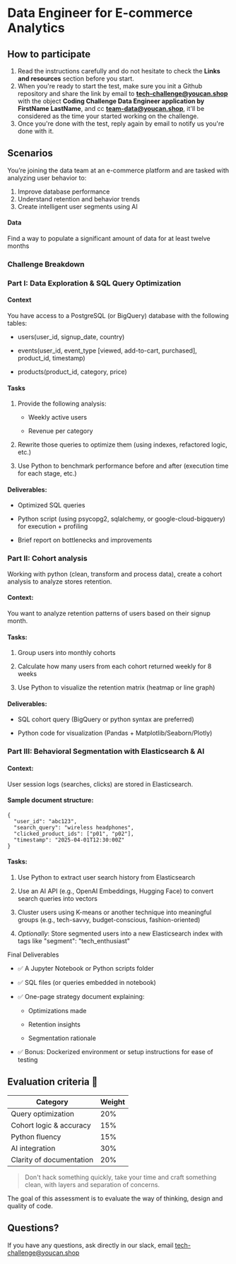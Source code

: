 # Data Engineer for E-commerce Analytics

## How to participate
1. Read the instructions carefully and do not hesitate to check the **Links and resources** section before you start. 
2. When you're ready to start the test, make sure you init a Github repository and share the link by email to **tech-challenge@youcan.shop** with the object **Coding Challenge Data Engineer application by FirstName LastName**, and cc **team-data@youcan.shop**, it'll be considered as the time your started working on the challenge.
3. Once you're done with the test, reply again by email to notify us you're done with it. 


## Scenarios
You’re joining the data team at an e-commerce platform and are tasked with analyzing user behavior to:
1. Improve database performance
2. Understand retention and behavior trends
3. Create intelligent user segments using AI

#### Data
Find a way to populate a significant amount of data for at least twelve months

### Challenge Breakdown

### Part I: Data Exploration & SQL Query Optimization 

#### Context
You have access to a PostgreSQL (or BigQuery) database with the following tables:

- users(user_id, signup_date, country)

- events(user_id, event_type [viewed, add-to-cart, purchased], product_id, timestamp)

- products(product_id, category, price)

#### Tasks
1. Provide the following analysis:

    - Weekly active users

    - Revenue per category

2. Rewrite those queries to optimize them (using indexes, refactored logic, etc.)

3. Use Python to benchmark performance before and after (execution time for each stage, etc.)
#### Deliverables:
- Optimized SQL queries

- Python script (using psycopg2, sqlalchemy, or google-cloud-bigquery) for execution + profiling

- Brief report on bottlenecks and improvements

### Part II: Cohort analysis
Working with python (clean, transform and process data), create a cohort analysis to analyze stores retention.

#### Context:
You want to analyze retention patterns of users based on their signup month.

#### Tasks:
1. Group users into monthly cohorts

2. Calculate how many users from each cohort returned weekly for 8 weeks

3. Use Python to visualize the retention matrix (heatmap or line graph)

#### Deliverables:
- SQL cohort query (BigQuery or python syntax are preferred)

- Python code for visualization (Pandas + Matplotlib/Seaborn/Plotly)



### Part III: Behavioral Segmentation with Elasticsearch & AI

#### Context:
User session logs (searches, clicks) are stored in Elasticsearch.

#### Sample document structure:
```
{
  "user_id": "abc123",
  "search_query": "wireless headphones",
  "clicked_product_ids": ["p01", "p02"],
  "timestamp": "2025-04-01T12:30:00Z"
}
```
#### Tasks:

1. Use Python to extract user search history from Elasticsearch

2. Use an AI API (e.g., OpenAI Embeddings, Hugging Face) to convert search queries into vectors

3. Cluster users using K-means or another technique into meaningful groups (e.g., tech-savvy, budget-conscious, fashion-oriented)

4. *Optionally*: Store segmented users into a new Elasticsearch index with tags like "segment": "tech_enthusiast"

Final Deliverables
- ✅ A Jupyter Notebook or Python scripts folder

- ✅ SQL files (or queries embedded in notebook)

- ✅ One-page strategy document explaining:

    - Optimizations made

    - Retention insights

    - Segmentation rationale

- ✅ Bonus: Dockerized environment or setup instructions for ease of testing



## Evaluation criteria 🚨
| Category               | Weight |
|------------------------|--------|
| Query optimization     | 20%    |
| Cohort logic & accuracy| 15%    |
| Python fluency         | 15%    |
| AI integration         | 30%    |
| Clarity of documentation | 20%  |

 
> Don't hack something quickly, take your time and craft something clean, with layers and separation of concerns.

The goal of this assessment is to evaluate the way of thinking, design and quality of code. 

## Questions?
If you have any questions, ask directly in our slack, email tech-challenge@youcan.shop
